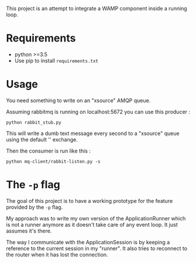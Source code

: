 This project is an attempt to integrate a WAMP component inside a running loop.


# Requirements

 - python >=3.5
 - Use pip to install `requirements.txt`


# Usage

You need something to write on an "xsource" AMQP queue.

Assuming rabbitmq is running on localhost:5672 you can use this producer :

```
python rabbit_stub.py
```

This will write a dumb text message every second to a "xsource" queue using the default '' exchange.

Then the consumer is run like this :

```
python mq-client/rabbit-listen.py -s
```

# The `-p` flag

The goal of this project is to have a working prototype for the feature provided by the `-p` flag.

My approach was to write my own version of the ApplicationRunner which is not a runner anymore as it doesn't take care of any event loop. It just assumes it's there.

The way I communicate with the ApplicationSession is by keeping a reference to the current session in my "runner". It also tries to reconnect to the router when it has lost the connection.
